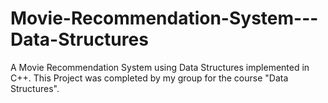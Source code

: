 # Movie-Recommendation-System---Data-Structures
A Movie Recommendation System using Data Structures implemented in C++. This Project was completed by my group for the course "Data Structures".
